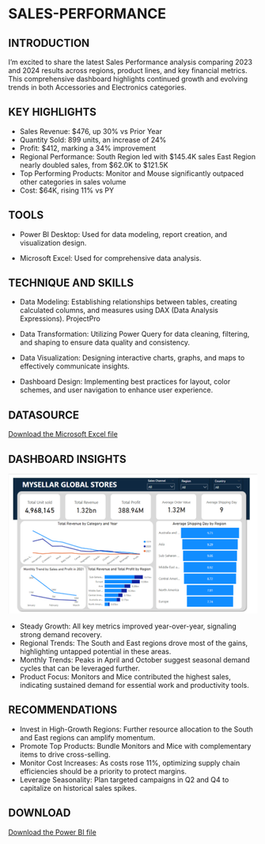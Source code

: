 # SALES-PERFORMANCE

## INTRODUCTION
I’m excited to share the latest Sales Performance analysis comparing 2023 and 2024 results across regions, product lines, and key financial metrics. This comprehensive dashboard highlights continued growth and evolving trends in both Accessories and Electronics categories.


## KEY HIGHLIGHTS
- Sales Revenue: $476, up 30% vs Prior Year
- Quantity Sold: 899 units, an increase of 24%
- Profit: $412, marking a 34% improvement
- Regional Performance:
South Region led with $145.4K sales
East Region nearly doubled sales, from $62.0K to $121.5K
- Top Performing Products:
Monitor and Mouse significantly outpaced other categories in sales volume
- Cost: $64K, rising 11% vs PY


## TOOLS
- Power BI Desktop: Used for data modeling, report creation, and visualization design.

- Microsoft Excel: Used for comprehensive data analysis.

## TECHNIQUE AND SKILLS
- Data Modeling: Establishing relationships between tables, creating calculated columns, and measures using DAX (Data Analysis Expressions).
ProjectPro

- Data Transformation: Utilizing Power Query for data cleaning, filtering, and shaping to ensure data quality and consistency.

- Data Visualization: Designing interactive charts, graphs, and maps to effectively communicate insights.

- Dashboard Design: Implementing best practices for layout, color schemes, and user navigation to enhance user experience.

## DATASOURCE
<a href = https://github.com/Shanu998/MYSELLAR-GLOBAL-STORE/raw/refs/heads/main/IMAGES/Mysellar%20Global%20Sales%20Dataset.xlsx> Download the Microsoft Excel file </a>


## DASHBOARD INSIGHTS
![Overview Dashboard](https://github.com/Shanu998/MYSELLAR-GLOBAL-STORE/blob/main/IMAGES/MYSELLAR%20MAIN%20OVERVIEW.png)
- Steady Growth: All key metrics improved year-over-year, signaling strong demand recovery.
- Regional Trends: The South and East regions drove most of the gains, highlighting untapped potential in these areas.
- Monthly Trends: Peaks in April and October suggest seasonal demand cycles that can be leveraged further.
- Product Focus: Monitors and Mice contributed the highest sales, indicating sustained demand for essential work and productivity tools.


## RECOMMENDATIONS
- Invest in High-Growth Regions: Further resource allocation to the South and East regions can amplify momentum.
- Promote Top Products: Bundle Monitors and Mice with complementary items to drive cross-selling.
- Monitor Cost Increases: As costs rose 11%, optimizing supply chain efficiencies should be a priority to protect margins.
- Leverage Seasonality: Plan targeted campaigns in Q2 and Q4 to capitalize on historical sales spikes.


## DOWNLOAD
<a href = "https://github.com/Shanu998/MYSELLAR-GLOBAL-STORE/raw/refs/heads/main/IMAGES/Mysellar%20Analysis.pbix"> Download the Power BI file </a>

